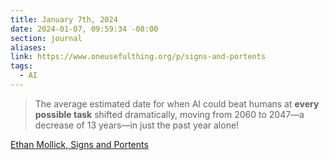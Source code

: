 ```yaml
---
title: January 7th, 2024
date: 2024-01-07, 09:59:34 -08:00
section: journal
aliases: 
link: https://www.oneusefulthing.org/p/signs-and-portents
tags:
  - AI
---
```


> The average estimated date for when AI could beat humans at **every possible task** shifted dramatically, moving from 2060 to 2047—a decrease of 13 years—in just the past year alone!

[Ethan Mollick, Signs and Portents](https://www.oneusefulthing.org/p/signs-and-portents)